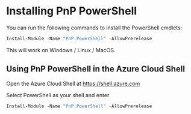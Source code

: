 # Installing PnP PowerShell

You can run the following commands to install the PowerShell cmdlets:

```powershell
Install-Module -Name "PnP.PowerShell" -AllowPrerelease
```

This will work on Windows / Linux / MacOS.

## Using PnP PowerShell in the Azure Cloud Shell

Open the Azure Cloud Shell at https://shell.azure.com

Select PowerShell as your shell and enter

```powershell
Install-Module -Name "PnP.PowerShell" -AllowPrerelease
```

